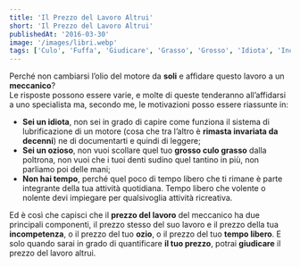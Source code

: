 ```yaml
---
title: 'Il Prezzo del Lavoro Altrui'
short: 'Il Prezzo del Lavoro Altrui'
publishedAt: '2016-03-30'
image: '/images/libri.webp'
tags: ['Culo', 'Fuffa', 'Giudicare', 'Grasso', 'Grosso', 'Idiota', 'Incompetenza', 'Lavoro', 'Meccanico', 'Ozio', 'Ozioso', 'Prezzo', 'Soli', 'Tempo Libero']
---
```


Perché non cambiarsi l’olio del motore da **soli** e affidare questo lavoro a un **meccanico**?  
 Le risposte possono essere varie, e molte di queste tenderanno all’affidarsi a uno specialista ma, secondo me, le motivazioni posso essere riassunte in:

- **Sei un idiota**, non sei in grado di capire come funziona il sistema di lubrificazione di un motore (cosa che tra l’altro è **rimasta invariata da decenni**) ne di documentarti e quindi di leggere;
- **Sei un ozioso**, non vuoi scollare quel tuo **grosso culo grasso** dalla poltrona, non vuoi che i tuoi denti sudino quel tantino in più, non parliamo poi delle mani;
- **Non hai tempo**, perché quel poco di tempo libero che ti rimane è parte integrante della tua attività quotidiana. Tempo libero che volente o nolente devi impiegare per qualsivoglia attività ricreativa.

Ed è così che capisci che il **prezzo del lavoro** del meccanico ha due principali componenti, il prezzo stesso del suo lavoro e il prezzo della tua **incompetenza**, o il prezzo del tuo **ozio**, o il prezzo del tuo **tempo libero**. E solo quando sarai in grado di quantificare **il tuo prezzo**, potrai **giudicare** il prezzo del lavoro altrui.